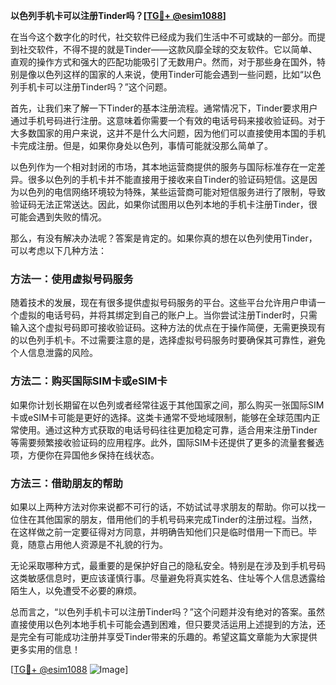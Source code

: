**以色列手机卡可以注册Tinder吗？[[TG💪+ @esim1088](https://t.me/s/esim1088)]**

在当今这个数字化的时代，社交软件已经成为我们生活中不可或缺的一部分。而提到社交软件，不得不提的就是Tinder——这款风靡全球的交友软件。它以简单、直观的操作方式和强大的匹配功能吸引了无数用户。然而，对于那些身在国外，特别是像以色列这样的国家的人来说，使用Tinder可能会遇到一些问题，比如“以色列手机卡可以注册Tinder吗？”这个问题。

首先，让我们来了解一下Tinder的基本注册流程。通常情况下，Tinder要求用户通过手机号码进行注册。这意味着你需要一个有效的电话号码来接收验证码。对于大多数国家的用户来说，这并不是什么大问题，因为他们可以直接使用本国的手机卡完成注册。但是，如果你身处以色列，事情可能就没那么简单了。

以色列作为一个相对封闭的市场，其本地运营商提供的服务与国际标准存在一定差异。很多以色列的手机卡并不能直接用于接收来自Tinder的验证码短信。这是因为以色列的电信网络环境较为特殊，某些运营商可能对短信服务进行了限制，导致验证码无法正常送达。因此，如果你试图用以色列本地的手机卡注册Tinder，很可能会遇到失败的情况。

那么，有没有解决办法呢？答案是肯定的。如果你真的想在以色列使用Tinder，可以考虑以下几种方法：

### 方法一：使用虚拟号码服务

随着技术的发展，现在有很多提供虚拟号码服务的平台。这些平台允许用户申请一个虚拟的电话号码，并将其绑定到自己的账户上。当你尝试注册Tinder时，只需输入这个虚拟号码即可接收验证码。这种方法的优点在于操作简便，无需更换现有的以色列手机卡。不过需要注意的是，选择虚拟号码服务时要确保其可靠性，避免个人信息泄露的风险。

### 方法二：购买国际SIM卡或eSIM卡

如果你计划长期留在以色列或者经常往返于其他国家之间，那么购买一张国际SIM卡或eSIM卡可能是更好的选择。这类卡通常不受地域限制，能够在全球范围内正常使用。通过这种方式获取的电话号码往往更加稳定可靠，适合用来注册Tinder等需要频繁接收验证码的应用程序。此外，国际SIM卡还提供了更多的流量套餐选项，方便你在异国他乡保持在线状态。

### 方法三：借助朋友的帮助

如果以上两种方法对你来说都不可行的话，不妨试试寻求朋友的帮助。你可以找一位住在其他国家的朋友，借用他们的手机号码来完成Tinder的注册过程。当然，在这样做之前一定要征得对方同意，并明确告知他们只是临时借用一下而已。毕竟，随意占用他人资源是不礼貌的行为。

无论采取哪种方式，最重要的是保护好自己的隐私安全。特别是在涉及到手机号码这类敏感信息时，更应该谨慎行事。尽量避免将真实姓名、住址等个人信息透露给陌生人，以免遭受不必要的麻烦。

总而言之，“以色列手机卡可以注册Tinder吗？”这个问题并没有绝对的答案。虽然直接使用以色列本地手机卡可能会遇到困难，但只要灵活运用上述提到的方法，还是完全有可能成功注册并享受Tinder带来的乐趣的。希望这篇文章能为大家提供更多实用的信息！

[[TG💪+ @esim1088](https://t.me/s/esim1088) ![Image](https://i.postimg.cc/4NQfJmqS/Snipaste-2025-05-13-00-14-12.png)]